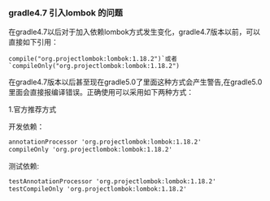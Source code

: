 ### gradle4.7 引入lombok  的问题

在gradle4.7以后对于加入依赖lombok方式发生变化，gradle4.7版本以前，可以直接如下引用：

```
compile("org.projectlombok:lombok:1.18.2")`或者`compileOnly("org.projectlombok:lombok:1.18.2")
```

在gradle4.7版本以后甚至现在gradle5.0了里面这种方式会产生警告,在gradle5.0里面会直接报编译错误。正确使用可以采用如下两种方式：

1.官方推荐方式

开发依赖：

```xml
annotationProcessor 'org.projectlombok:lombok:1.18.2'
compileOnly 'org.projectlombok:lombok:1.18.2'
```

测试依赖:

```xml
testAnnotationProcessor 'org.projectlombok:lombok:1.18.2'
testCompileOnly 'org.projectlombok:lombok:1.18.2'
```


